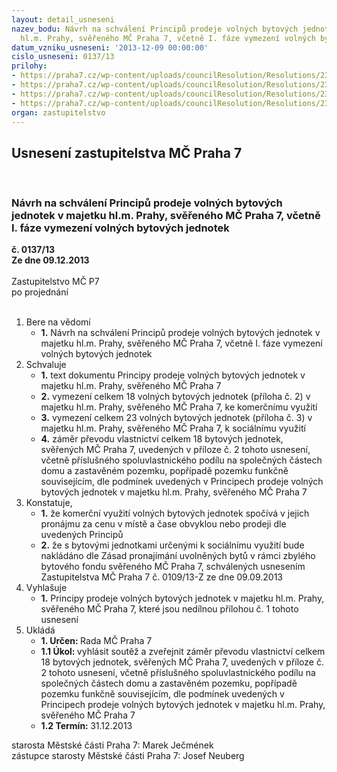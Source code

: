 ```yaml
---
layout: detail_usneseni
nazev_bodu: Návrh na schválení Principů prodeje volných bytových jednotek v majetku
  hl.m. Prahy, svěřeného MČ Praha 7, včetně I. fáze vymezení volných bytových jednotek
datum_vzniku_usneseni: '2013-12-09 00:00:00'
cislo_usneseni: 0137/13
prilohy:
- https://praha7.cz/wp-content/uploads/councilResolution/Resolutions/23209/8-13-priloha_1_principy_byty.doc
- https://praha7.cz/wp-content/uploads/councilResolution/Resolutions/23209/8-13-priloha_4_96z13.doc
- https://praha7.cz/wp-content/uploads/councilResolution/Resolutions/23209/8-13-priloha_5_109z13.doc
- https://praha7.cz/wp-content/uploads/councilResolution/Resolutions/23209/8-13-priloha_7_0887r13.doc
organ: zastupitelstvo
---
```

<div id="ucUsn_pList" class="usn">
	<span><h2>Usnesení zastupitelstva MČ Praha 7 </h2>
<br></span><div class="standBody">
<span><h3>Návrh na schválení Principů prodeje volných bytových jednotek v majetku hl.m. Prahy, svěřeného MČ Praha 7, včetně I. fáze vymezení volných bytových jednotek</h3></span><div class="center">
		<strong>č. 0137/13</strong><br>
	</div>
<div class="center">
		<strong>Ze dne 09.12.2013</strong><br><br>
	</div>Zastupitelstvo MČ P7<br> po projednání<br><br><ol>
<li>Bere na vědomí<ul><li>
<strong>1.</strong> Návrh na schválení Principů prodeje volných bytových jednotek v majetku hl.m. Prahy, svěřeného MČ Praha 7, včetně I. fáze vymezení volných bytových jednotek</li></ul>
</li>
<li>Schvaluje<ul>
<li>
<strong>1.</strong> text dokumentu Principy prodeje volných bytových jednotek v majetku hl.m. Prahy, svěřeného MČ Praha 7</li>
<li>
<strong>2.</strong> vymezení celkem 18 volných bytových jednotek (příloha č. 2) v majetku hl.m. Prahy, svěřeného MČ Praha 7, ke komerčnímu využití</li>
<li>
<strong>3.</strong> vymezení celkem 23 volných bytových jednotek (příloha č. 3) v majetku hl.m. Prahy, svěřeného MČ Praha 7, k sociálnímu využití</li>
<li>
<strong>4.</strong> záměr převodu vlastnictví celkem 18 bytových jednotek, svěřených MČ Praha 7, uvedených v příloze č. 2 tohoto usnesení, včetně příslušného spoluvlastnického podílu na společných částech domu a zastavěném pozemku, popřípadě pozemku funkčně souvisejícím, dle podmínek uvedených v Principech prodeje volných bytových jednotek v majetku hl.m. Prahy, svěřeného MČ Praha 7</li>
</ul>
</li>
<li>Konstatuje,<ul>
<li>
<strong>1.</strong> že komerční využití volných bytových jednotek spočívá v jejich pronájmu za cenu v místě a čase obvyklou nebo prodeji dle uvedených Principů</li>
<li>
<strong>2.</strong> že s bytovými jednotkami určenými k sociálnímu využití bude nakládáno dle Zásad pronajímání uvolněných bytů v rámci zbylého bytového fondu svěřeného MČ Praha 7, schválených usnesením Zastupitelstva MČ Praha 7 č. 0109/13-Z  ze dne 09.09.2013</li>
</ul>
</li>
<li>Vyhlašuje<ul><li>
<strong>1.</strong> Principy prodeje volných bytových jednotek v majetku hl.m. Prahy, svěřeného MČ Praha 7, které jsou nedílnou přílohou č. 1 tohoto usnesení</li></ul>
</li>
<li>Ukládá<ul>
<li>
<strong>1. Určen: </strong>Rada MČ Praha 7</li>
<li>
<strong>1.1 Úkol: </strong>vyhlásit soutěž a zveřejnit záměr převodu vlastnictví celkem 18 bytových jednotek, svěřených MČ Praha 7, uvedených v příloze č. 2 tohoto usnesení, včetně příslušného spoluvlastnického podílu na společných částech domu  a zastavěném pozemku, popřípadě pozemku funkčně souvisejícím, dle podmínek uvedených v Principech prodeje volných bytových jednotek  v majetku hl.m. Prahy, svěřeného MČ Praha 7</li>
<li>
<strong>1.2 Termín: </strong>31.12.2013</li>
</ul>
</li>
</ol>starosta Městské části Praha 7: Marek Ječmének<br>zástupce starosty Městské části Praha 7: Josef Neuberg
</div>
</div>